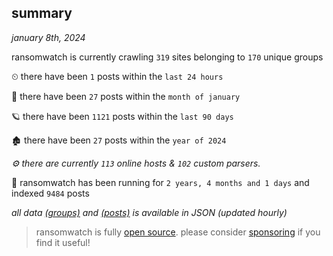 
## summary
_january 8th, 2024_

ransomwatch is currently crawling `319` sites belonging to `170` unique groups

⏲ there have been `1` posts within the `last 24 hours`

🦈 there have been `27` posts within the `month of january`

🪐 there have been `1121` posts within the `last 90 days`

🏚 there have been `27` posts within the `year of 2024`

_⚙️ there are currently `113` online hosts & `102` custom parsers._

🦕 ransomwatch has been running for `2 years, 4 months and 1 days` and indexed `9484` posts

_all data  [(groups)](http://ransomwhat.telemetry.ltd/groups) and [(posts)](http://ransomwhat.telemetry.ltd/posts) is available in JSON (updated hourly)_

> ransomwatch is fully [open source](https://github.com/joshhighet/ransomwatch#ransomwatch--). please consider [sponsoring](https://github.com/sponsors/joshhighet) if you find it useful!
